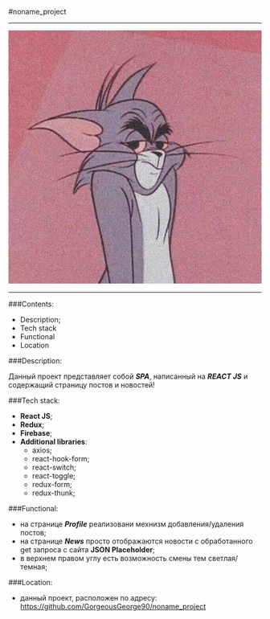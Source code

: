 #noname_project

***

![logo](noname_app/src/assets/img%20/ava.jpeg)

***

###Contents:

 * Description;
 * Tech stack
 * Functional
 * Location


###Description:

Данный проект представляет собой  ***SPA***, написанный на ***REACT JS*** и содержащий страницу 
постов и новостей!

###Tech stack:

 * **React JS**;
 * **Redux**;
 * **Firebase**;
 * **Additional libraries**:
   * axios;
   * react-hook-form;
   * react-switch;
   * react-toggle;
   * redux-form;
   * redux-thunk;

###Functional: 

 * на странице ***Profile*** реализовани мехнизм добавления/удаления постов;
 * на странице ***News*** просто отображаются новости с обработанного get запроса
с сайта **JSON Placeholder**;
 * в верхнем правом углу есть возможность смены тем светлая/темная;


###Location:

 *  данный проект, расположен по адресу: <https://github.com/GorgeousGeorge90/noname_project>
   



